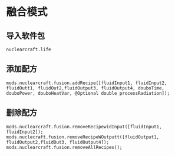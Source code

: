 # 融合模式

## 导入软件包
`nuclearcraft.life`

## 添加配方
```zenscript
mods.nuclearcraft.fusion.addRecipe([fluidInput1, fluidInput2, fluidOutt1, fluidOut2,fluidOutput3, fluidOutput4, douboTime, douboPower, douboHeatVar, @Optional double processRadiation]);
```

## 删除配方
```zenscript
mods.nuclearcraft.fusion.removeRecipewidInput([fluidInput1, fluidInput2]);
mods.nuclecraft.fusion.removeRecipeWOutputt([fluidOutput1, fluidOutput2,fluidOut3, fluidOutput4]);
mods.nuclearcraft.fusion.removeAllRecipes();
```